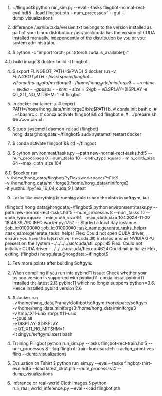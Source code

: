 1) ~/flingbot$ python run_sim.py --eval --tasks flingbot-normal-rect-eval.hdf5 --load flingbot.pth --num_processes 1 --gui --dump_visualizations

2) difference
/usr/lib/cuda/version.txt belongs to the version installed as part of your Linux distribution;
/usr/local/cuda has the version of CUDA installed manually, independently of the distribution by you or your system administrator.

3) $ python -c "import torch; print(torch.cuda.is_available())"

4.1) build image
$ docker build -t flingbot .


4) $ export FLINGBOT_PATH=${PWD}
 $ docker run -v $FLINGBOT_PATH:/workspace/flingbot -v /home/hong_data/miniforge3:/home/hong_data/miniforge3 --runtime=nvidia --gpus all --shm-size=24gb  -e DISPLAY=$DISPLAY -e QT_X11_NO_MITSHM=1 -it flingbot 

5) In docker container:
		a. # export PATH=/home/hong_data/miniforge3/bin:$PATH
		b. # conda init bash
		c. # . ~/.bashrc
		d. # conda activate flingbot && cd flingbot
		e. # . ./prepare.sh && ./compile.sh

6) $ sudo systemctl daemon-reload
(flingbot) hong_data@hongdata:~/flingbot$ sudo systemctl restart docker


7) $ conda activate flingbot && cd ~/flingbot

8) $ python environment/tasks.py --path new-normal-rect-tasks.hdf5 --num_processes 8 --num_tasks 10 --cloth_type square --min_cloth_size 64 --max_cloth_size 104



8.1) $docker run \
  -v /home/hong_data/flingbot/PyFlex:/workspace/PyFleX \
  -v /home/hong_data/miniforge3:/home/hong_data/miniforge3 \
  -it yunzhuli/pyflex_16_04_cuda_9_1:latest


9) Looks like everything is running able to see the cloth in softgym, but

(flingbot) hong_data@hongdata:~/flingbot$ python environment/tasks.py --path new-normal-rect-tasks.hdf5 --num_processes 8 --num_tasks 10 --cloth_type square --min_cloth_size 64 --max_cloth_size 104
2024-11-09 18:49:39,790	INFO worker.py:1752 -- Started a local Ray instance.
:job_id:01000000
:job_id:01000000
:task_name:generate_tasks_helper
:task_name:generate_tasks_helper
Flex: Could not open CUDA driver, ensure you have the latest driver (nvcuda.dll) installed and an NVIDIA GPU present on the system - ./../../../src/cuda/util.cpp:145
Flex: Could not initialize CUDA driver - ../../../src/cuda/flex.cu:4624
Could not initialize Flex, exiting.
(flingbot) hong_data@hongdata:~/flingbot$ 





1) Few more points after building Softgym:

2) When compiling if you run into pybind11 issue:
Check whether your python version is supported with pyblind11. conda install pybind11 installed the latest 2.13 pybind11 which no longer supports python =3.6. Hence installed pybind version 2.6

3) $ docker run \
    -v /home/hong_data/Pranay/clothbot/softgym:/workspace/softgym \
    -v /home/hong_data/miniforge3:/home/hong_data/miniforge3 \
    -v /tmp/.X11-unix:/tmp/.X11-unix \
    --gpus all \
    -e DISPLAY=$DISPLAY \
    -e QT_X11_NO_MITSHM=1 \
    -it xingyu/softgym:latest bash


4) Training Flingbot
 python run_sim.py --tasks flingbot-rect-train.hdf5 --num_processes 8 --log flingbot-train-from-scratch --action_primitives fling --dump_visualizations


5) Evaluation on Tshirt
$ python run_sim.py --eval --tasks flingbot-shirt-eval.hdf5 --load latest_ckpt.pth --num_processes 4 --dump_visualizations

6) Inference on real-world Cloth Images
$ python run_real_world_inference.py  --eval --load flingbot.pth